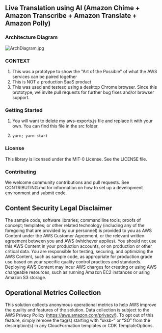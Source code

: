 ## Live Translation using AI (Amazon Chime + Amazon Transcribe + Amazon Translate + Amazon Polly)


### Architecture Diagram

![ArchDiagram.jpg](ArchDiagram.jpg)


### CONTEXT 
1. This was a prototype to show the "Art of the Possible" of what the AWS services can be paired together
2. This is NOT a production SaaS product
3. This was used and testesd using a desktop Chrome browser. Since this prototype, we invite pull requests for further bug fixes and/or browser support.


### Getting Started

1. You will want to delete my aws-exports.js file and replace it with your own. You can find this file in the src folder. 

2. ``yarn; yarn start``


### License
This library is licensed under the MIT-0 License. See the LICENSE file.

### Contributing
We welcome community contributions and pull requests. See CONTRIBUTING.md for information on how to set up a development environment and submit code.

## Content Security Legal Disclaimer
The sample code; software libraries; command line tools; proofs of concept; templates; or other related technology (including any of the foregoing that are provided by our personnel) is provided to you as AWS Content under the AWS Customer Agreement, or the relevant written agreement between you and AWS (whichever applies). You should not use this AWS Content in your production accounts, or on production or other critical data. You are responsible for testing, securing, and optimizing the AWS Content, such as sample code, as appropriate for production grade use based on your specific quality control practices and standards. Deploying AWS Content may incur AWS charges for creating or using AWS chargeable resources, such as running Amazon EC2 instances or using Amazon S3 storage.

## Operational Metrics Collection
This solution collects anonymous operational metrics to help AWS improve the quality and features of the solution. Data collection is subject to the AWS Privacy Policy (https://aws.amazon.com/privacy/). To opt out of this feature, simply remove the tag(s) starting with “uksb-” or “SO” from the description(s) in any CloudFormation templates or CDK TemplateOptions.
